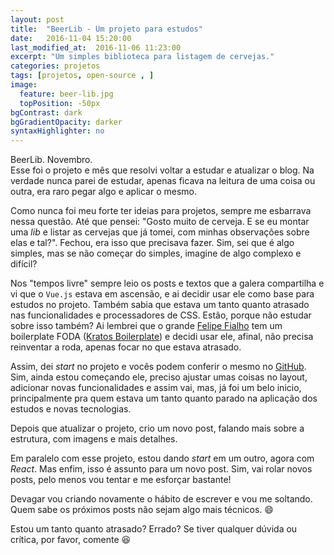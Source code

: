 ```yaml
---
layout: post
title:  "BeerLib - Um projeto para estudos"
date:   2016-11-04 15:20:00
last_modified_at:  2016-11-06 11:23:00
excerpt: "Um simples biblioteca para listagem de cervejas."
categories: projetos 
tags: [projetos, open-source , ]
image:
  feature: beer-lib.jpg
  topPosition: -50px
bgContrast: dark
bgGradientOpacity: darker
syntaxHighlighter: no
---
```


BeerLib. Novembro.
<br>
Esse foi o projeto e mês que resolvi voltar a estudar e atualizar o blog. Na verdade nunca parei de estudar, apenas ficava na leitura de uma coisa ou outra, era raro pegar algo e aplicar o mesmo.

Como nunca foi meu forte ter ideias para projetos, sempre me esbarrava nessa questão. Até que pensei: "Gosto muito de cerveja. E se eu montar uma *lib* e listar as cervejas que já tomei, com minhas observações sobre elas e tal?". Fechou, era isso que precisava fazer. Sim, sei que é algo simples, mas se não começar do simples, imagine de algo complexo e difícil?

Nos "tempos livre" sempre leio os posts e textos que a galera compartilha e vi que o `Vue.js` estava em ascensão, e ai decidir usar ele como base para estudos no projeto.
Também sabia que estava um tanto quanto atrasado nas funcionalidades e processadores de CSS. Estão, porque não estudar sobre isso também? Ai lembrei que o grande [Felipe Fialho](https://twitter.com/lfeh) tem um boilerplate FODA ([Kratos Boilerplate](https://github.com/LFeh/kratos-boilerplate)) e decidi usar ele, afinal, não precisa reinventar a roda, apenas focar no que estava atrasado.

Assim, dei *start* no projeto e vocês podem conferir o mesmo no [GitHub](https://github.com/felipetrova/beer-lib). Sim, ainda estou começando ele, preciso ajustar umas coisas no layout, adicionar novas funcionalidades e assim vai, mas, já foi um belo inicio, principalmente pra quem estava um tanto quanto parado na aplicação dos estudos e novas tecnologias.

Depois que atualizar o projeto, crio um novo post, falando mais sobre a estrutura, com imagens e mais detalhes.

Em paralelo com esse projeto, estou dando *start* em um outro, agora com *React*. Mas enfim, isso é assunto para um novo post. Sim, vai rolar novos posts, pelo menos vou tentar e me esforçar bastante!

Devagar vou criando novamente o hábito de escrever e vou me soltando. Quem sabe os próximos posts não sejam algo mais técnicos. :smile:

Estou um tanto quanto atrasado? Errado? Se tiver qualquer dúvida ou crítica, por favor, comente :laughing: